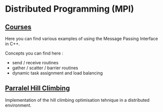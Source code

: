 # Distributed Programming (MPI)

## [Courses]()

Here you can find various examples of using the Message Passing Interface in C++.

Concepts you can find here :
+ send / receive routines
+ gather / scatter / barrier routines
+ dynamic task assignment and load balancing

## [Parralel Hill Climbing](https://github.com/mihaighidoveanu/parralel-hill-climbing)

Implementation of the hill climbing optimisation tehnique in a distributed environment. 




